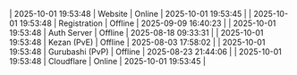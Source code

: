 | 2025-10-01 19:53:48 | Website | Online | 2025-10-01 19:53:45 |
| 2025-10-01 19:53:48 | Registration | Offline | 2025-09-09 16:40:23 |
| 2025-10-01 19:53:48 | Auth Server | Offline | 2025-08-18 09:33:31 |
| 2025-10-01 19:53:48 | Kezan (PvE) | Offline | 2025-08-03 17:58:02 |
| 2025-10-01 19:53:48 | Gurubashi (PvP) | Offline | 2025-08-23 21:44:06 |
| 2025-10-01 19:53:48 | Cloudflare | Online | 2025-10-01 19:53:45 |
